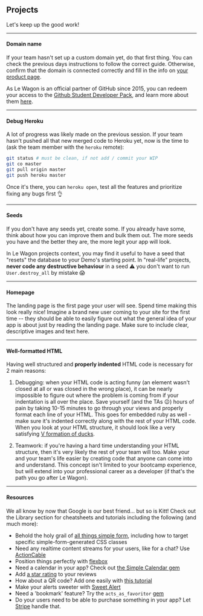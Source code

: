 ## Projects

Let's keep up the good work!

---
#### Domain name

If your team hasn't set up a custom domain yet, do that first thing. You can check the previous days instructions to follow the correct guide. Otherwise, confirm that the domain is connected correctly and fill in the info on [your product page](https://kitt.lewagon.com/camps/<user.batch_slug>/products).

As Le Wagon is an official partner of GitHub since 2015, you can redeem your access to the [Github Student Developer Pack](https://education.github.com/pack), and learn more about them [here](https://www.notion.so/lewagon/GitHub-Student-Developer-Pack-cc73194095034af1a0db32628b729bc3).

---
#### Debug Heroku

A lot of progress was likely made on the previous session. If your team hasn't pushed all that new merged code to Heroku yet, now is the time to (ask the team member with the `heroku` remote):
```zsh
git status # must be clean, if not add / commit your WIP
git co master
git pull origin master
git push heroku master
```

Once it's there, you can `heroku open`, test all the features and prioritize fixing any bugs first 👌

---
#### Seeds

If you don't have any seeds yet, create some. If you already have some, think about how you can improve them and bulk them out. The more seeds you have and the better they are, the more legit your app will look.

In Le Wagon projects context, you may find it useful to have a seed that "resets" the database to your Demo's starting point. In "real-life" projects, **never code any destructive behaviour** in a seed ⚠️ you don't want to run `User.destroy_all` by mistake 😱

---
#### Homepage

The landing page is the first page your user will see. Spend time making this look really nice! Imagine a brand new user coming to your site for the first time -- they should be able to easily figure out what the general idea of your app is about just by reading the landing page. Make sure to include clear, descriptive images and text here.

---
#### Well-formatted HTML

Having well structured and **properly indented** HTML code is necessary for 2 main reasons:
1. Debugging: when your HTML code is acting funny (an element wasn't closed at all or was closed in the wrong place), it can be nearly impossible to figure out where the problem is coming from if your indentation is all over the place. Save yourself (and the TAs 😉) hours of pain by taking 10-15 minutes to go through your views and properly format each line of your HTML.
This goes for embedded ruby as well - make sure it's indented correctly along with the rest of your HTML code.
When you look at your HTML structure, it should look like a very satisfying [V formation of ducks](https://banner2.cleanpng.com/20180719/kjo/kisspng-duck-bird-flight-goose-flock-ducks-5b50e654b71ed8.2895934015320285007501.jpg).

2. Teamwork: if you're having a hard time understanding your HTML structure, then it's very likely the rest of your team will too. Make your and your team's life easier by creating code that anyone can come into and understand. This concept isn't limited to your bootcamp experience, but will extend into your professional career as a developer (if that's the path you go after Le Wagon).

---
#### Resources
We all know by now that Google is our best friend... but so is Kitt! Check out the Library section for cheatsheets and tutorials including the following (and much more):
- Behold the holy grail of [all things simple form](https://kitt.lewagon.com/knowledge/cheatsheets/simple_form), including how to target specific simple-form-generated CSS classes
- Need any realtime content streams for your users, like for a chat? Use [ActionCable](https://kitt.lewagon.com/camps/<user.batch_slug>/lectures/06-Projects%2F01-Pundit)
- Position things perfectly with [flexbox](https://kitt.lewagon.com/knowledge/cheatsheets/flexbox)
- Need a calendar in your app? Check out [the Simple Calendar gem](https://kitt.lewagon.com/knowledge/tutorials/simple_calendar)
- Add [a star rating](https://kitt.lewagon.com/knowledge/tutorials/star_rating) to your reviews
- How about a QR code? Add one easily with [this tutorial](https://kitt.lewagon.com/knowledge/tutorials/qr_code)
- Make your alerts sweeter with [Sweet Alert](https://kitt.lewagon.com/knowledge/tutorials/sweetalert)
- Need a 'bookmark' feature? Try the `acts_as_favoritor` [gem](https://github.com/jonhue/acts_as_favoritor)
- Do your users need to be able to purchase something in your app? Let [Stripe](https://kitt.lewagon.com/knowledge/tutorials/stripe) handle that.

